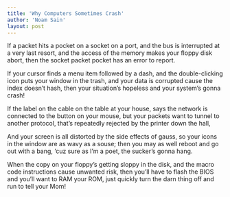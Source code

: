 ```yaml
---
title: 'Why Computers Sometimes Crash'
author: 'Noam Sain'
layout: post
---
```


If a packet hits a pocket on a socket on a port, and the bus is interrupted at a very last resort, and the access of the memory makes your floppy disk abort, then the socket packet pocket has an error to report.

If your cursor finds a menu item followed by a dash, and the double-clicking icon puts your window in the trash, and your data is corrupted cause the index doesn’t hash, then your situation’s hopeless and your system’s gonna crash!

If the label on the cable on the table at your house, says the network is connected to the button on your mouse, but your packets want to tunnel to another protocol, that’s repeatedly rejected by the printer down the hall,

And your screen is all distorted by the side effects of gauss, so your icons in the window are as wavy as a souse; then you may as well reboot and go out with a bang, ‘cuz sure as I’m a poet, the sucker’s gonna hang.

When the copy on your floppy’s getting sloppy in the disk, and the macro code instructions cause unwanted risk, then you’ll have to flash the BIOS and you’ll want to RAM your ROM, just quickly turn the darn thing off and run to tell your Mom!